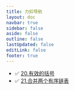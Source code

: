 ```yaml
---
title: 力扣导航
layout: doc
navbar: true
sidebar: false
aside: false
outline: false
lastUpdated: false
editLink: false
footer: true
---
```


- ✅ [20.有效的括号](/leetcode/20)
- ✅ [21.合并两个有序链表](/leetcode/21)